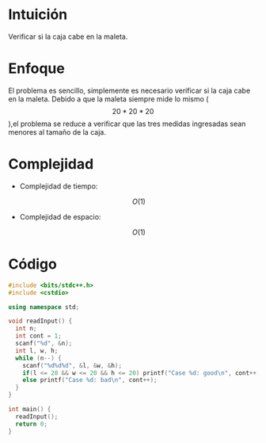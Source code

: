 # Intuición
<!-- Describe your first thoughts on how to solve this problem. -->
Verificar si la caja cabe en la maleta.

# Enfoque
<!-- Describe your approach to solving the problem. -->
El problema es sencillo, simplemente es necesario verificar si la caja cabe en la maleta. Debido a que la maleta siempre mide lo mismo ($$20*20*20$$),el problema se reduce a verificar que las tres medidas ingresadas sean menores al tamaño de la caja.

# Complejidad
- Complejidad de tiempo:
    <!-- Add your time complexity here, e.g. $$O(n)$$ -->
    $$O(1)$$

- Complejidad de espacio:
    <!-- Add your space complexity here, e.g. $$O(n)$$ -->
    $$O(1)$$

# Código
```cpp
#include <bits/stdc++.h>
#include <cstdio>

using namespace std;

void readInput() {
  int n;
  int cont = 1;
  scanf("%d", &n);
  int l, w, h;
  while (n--) {
    scanf("%d%d%d", &l, &w, &h);
    if(l <= 20 && w <= 20 && h <= 20) printf("Case %d: good\n", cont++);
    else printf("Case %d: bad\n", cont++);
  }
}

int main() {
  readInput();
  return 0;
}

```
